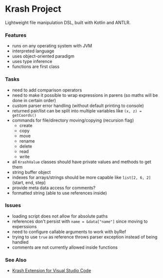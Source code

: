 Krash Project
=============

Lightweight file manipulation DSL, built with Kotlin and ANTLR.

### Features

 - runs on any operating system with JVM
 - interpreted language
 - uses object-oriented paradigm
 - uses type inference
 - functions are first class

### Tasks

 - need to add comparison operators
 - need to make it possible to wrap expressions in parens (so maths will be done in certain order)
 - custom parser error handling (without default printing to console)
 - returned pair/list can be split into multiple variables like `(x, z) = getCoords()`
 - commands for file/directory moving/copying (recursion flag)
   - create
   - copy
   - move
   - rename
   - delete
   - read
   - write
 - all `KrashValue` classes should have private values and methods to get them
 - string buffer object
 - indexes for arrays/strings should be more capable like `list[2, 6, 2]` (start, end, step)
 - provide meta data access for comments?
 - formatted string (able to use references inside)

### Issues

 - loading script does not allow for absolute paths
 - references don't persist with `name = &data["name"]` since moving to experssions
 - need to configure callable arguments to work with byRef
 - trying to use `true` as reference throws parser exception instead of being handled
 - comments are not currently allowed inside functions

### See Also

 - [Krash Extension for Visual Studio Code](https://github.com/CraicOverflow89/VSC-Krash-Language)
